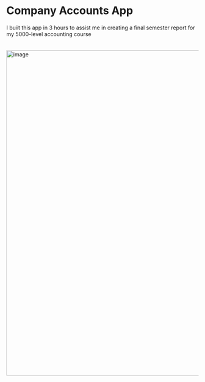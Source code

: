 # Company Accounts App
I buiit this app in 3 hours to assist me in creating a final semester report for my 5000-level accounting course <br><br><br>
<img width="850" alt="image" src="https://github.com/user-attachments/assets/0d521326-c2d5-445a-812a-5de5b297c40e">
